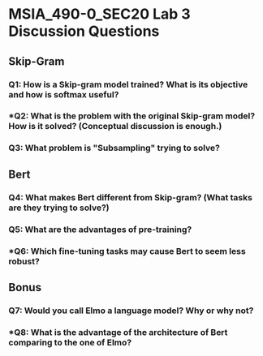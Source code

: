 # MSIA_490-0_SEC20 Lab 3 Discussion Questions

## Skip-Gram

### Q1: How is a Skip-gram model trained? What is its objective and how is softmax useful?



### *Q2: What is the problem with the original Skip-gram model?  How is it solved?  (Conceptual discussion is enough.)



### Q3: What problem is "Subsampling" trying to solve? 



## Bert

### Q4: What makes Bert different from Skip-gram? (What tasks are they trying to solve?)



### Q5: What are the advantages of pre-training? 



### *Q6: Which fine-tuning tasks may cause Bert to seem less robust? 



## Bonus

### Q7: Would you call Elmo a language model? Why or why not?



### *Q8: What is the advantage of the architecture of Bert comparing to the one of Elmo? 

